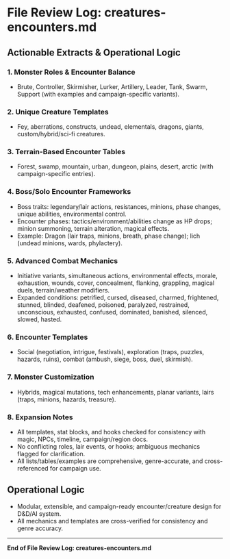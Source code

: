 # File Review Log: creatures-encounters.md

## Actionable Extracts & Operational Logic

### 1. Monster Roles & Encounter Balance
- Brute, Controller, Skirmisher, Lurker, Artillery, Leader, Tank, Swarm, Support (with examples and campaign-specific variants).

### 2. Unique Creature Templates
- Fey, aberrations, constructs, undead, elementals, dragons, giants, custom/hybrid/sci-fi creatures.

### 3. Terrain-Based Encounter Tables
- Forest, swamp, mountain, urban, dungeon, plains, desert, arctic (with campaign-specific entries).

### 4. Boss/Solo Encounter Frameworks
- Boss traits: legendary/lair actions, resistances, minions, phase changes, unique abilities, environmental control.
- Encounter phases: tactics/environment/abilities change as HP drops; minion summoning, terrain alteration, magical effects.
- Example: Dragon (lair traps, minions, breath, phase change); lich (undead minions, wards, phylactery).

### 5. Advanced Combat Mechanics
- Initiative variants, simultaneous actions, environmental effects, morale, exhaustion, wounds, cover, concealment, flanking, grappling, magical duels, terrain/weather modifiers.
- Expanded conditions: petrified, cursed, diseased, charmed, frightened, stunned, blinded, deafened, poisoned, paralyzed, restrained, unconscious, exhausted, confused, dominated, banished, silenced, slowed, hasted.

### 6. Encounter Templates
- Social (negotiation, intrigue, festivals), exploration (traps, puzzles, hazards, ruins), combat (ambush, siege, boss, duel, skirmish).

### 7. Monster Customization
- Hybrids, magical mutations, tech enhancements, planar variants, lairs (traps, minions, hazards, treasure).

### 8. Expansion Notes
- All templates, stat blocks, and hooks checked for consistency with magic, NPCs, timeline, campaign/region docs.
- No conflicting roles, lair events, or hooks; ambiguous mechanics flagged for clarification.
- All lists/tables/examples are comprehensive, genre-accurate, and cross-referenced for campaign use.

## Operational Logic
- Modular, extensible, and campaign-ready encounter/creature design for D&D/AI system.
- All mechanics and templates are cross-verified for consistency and genre accuracy.

---

**End of File Review Log: creatures-encounters.md**
